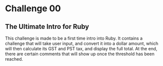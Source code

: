 # Challenge 00
## The Ultimate Intro for Ruby
This challenge is made to be a first time intro into Ruby. It contains a challenge that will take
user input, and convert it into a dollar amount, which will then calculate its GST and PST tax, and
display the full total. At the end, there are certain comments that will show up once the threshold has been
reached.
